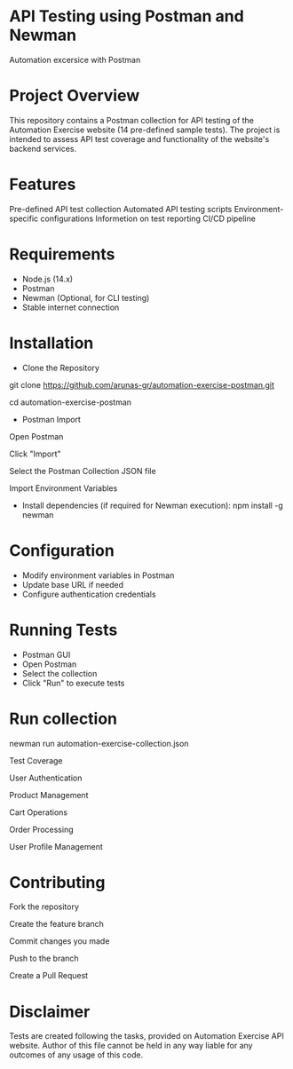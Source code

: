 # API Testing using Postman and Newman
Automation excersice with Postman

# Project Overview
This repository contains a Postman collection for API testing of the Automation Exercise website (14 pre-defined sample tests). 
The project is intended to assess API test coverage and functionality of the website's backend services.

# Features
Pre-defined API test collection
Automated API testing scripts
Environment-specific configurations
Informetion on test reporting
CI/CD pipeline 

# Requirements
* Node.js (14.x)
* Postman
* Newman (Optional, for CLI testing)
* Stable internet connection

# Installation
* Clone the Repository
  
git clone https://github.com/arunas-gr/automation-exercise-postman.git

cd automation-exercise-postman

* Postman Import
  
Open Postman

Click "Import"

Select the Postman Collection JSON file

Import Environment Variables

* Install dependencies (if required for Newman execution):
npm install -g newman

# Configuration
* Modify environment variables in Postman
* Update base URL if needed
* Configure authentication credentials

# Running Tests
* Postman GUI
* Open Postman
* Select the collection
* Click "Run" to execute tests

# Run collection
newman run automation-exercise-collection.json

Test Coverage

User Authentication

Product Management

Cart Operations

Order Processing

User Profile Management

# Contributing

Fork the repository

Create the feature branch

Commit changes you made

Push to the branch

Create a Pull Request

# Disclaimer
Tests are created following the tasks, provided on Automation Exercise API website.
Author of this file cannot be held in any way liable for any outcomes of any usage of this code.
